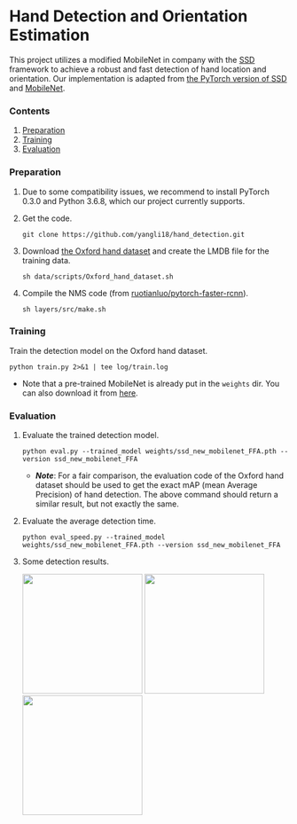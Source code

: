 # Hand Detection and Orientation Estimation
This project utilizes a modified MobileNet in company with the [SSD](https://github.com/weiliu89/caffe/tree/ssd) framework to achieve a robust and fast detection of hand location and orientation. 
Our implementation is adapted from [the PyTorch version of SSD](https://github.com/amdegroot/ssd.pytorch) and [MobileNet](https://github.com/ruotianluo/pytorch-mobilenet-from-tf).


### Contents
1. [Preparation](#preparation)
2. [Training](#training)
3. [Evaluation](#Evaluation)


### Preparation
1. Due to some compatibility issues, we recommend to install PyTorch 0.3.0 and Python 3.6.8, which our project currently supports. 

2. Get the code. 
    ```Shell
    git clone https://github.com/yangli18/hand_detection.git
    ```
3. Download [the Oxford hand dataset](http://www.robots.ox.ac.uk/~vgg/data/hands/) and create the LMDB file for the training data.
    ```Shell
    sh data/scripts/Oxford_hand_dataset.sh
    ```
4. Compile the NMS code (from [ruotianluo/pytorch-faster-rcnn](https://github.com/ruotianluo/pytorch-faster-rcnn/tree/0.3)).
    ```Shell
    sh layers/src/make.sh
    ```


### Training

Train the detection model on the Oxford hand dataset. 
```Shell
python train.py 2>&1 | tee log/train.log
```
* Note that a pre-trained MobileNet is already put in the `weights` dir. 
You can also download it from [here](https://github.com/ruotianluo/pytorch-mobilenet-from-tf).

### Evaluation

1. Evaluate the trained detection model.
    ```Shell
    python eval.py --trained_model weights/ssd_new_mobilenet_FFA.pth --version ssd_new_mobilenet_FFA
    ```
    * ***Note***: For a fair comparison, the evaluation code of the Oxford hand dataset should be used to get the exact mAP (mean Average Precision) of hand detection. 
    The above command should return a similar result, but not exactly the same.
    
2. Evaluate the average detection time.
    ```Shell
    python eval_speed.py --trained_model weights/ssd_new_mobilenet_FFA.pth --version ssd_new_mobilenet_FFA
    ```   
    
3. Some detection results.

    <img src="https://github.com/yangli18/hand_detection/blob/master/data/results/demo/010174_hand.svg" height=216>
    <img src="https://github.com/yangli18/hand_detection/blob/master/data/results/demo/010061_hand.svg" height=216>
    <img src="https://github.com/yangli18/hand_detection/blob/master/data/results/demo/010210_hand.svg" height=216>
